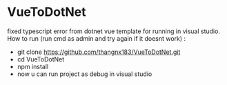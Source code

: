 # VueToDotNet

fixed typescript error from dotnet vue template for running in visual studio.
How to run (run cmd as admin and try again if it doesnt work) :
+ git clone https://github.com/thangnx183/VueToDotNet.git
+ cd VueToDotNet
+ npm install
+ now u can run project as debug in visual studio
